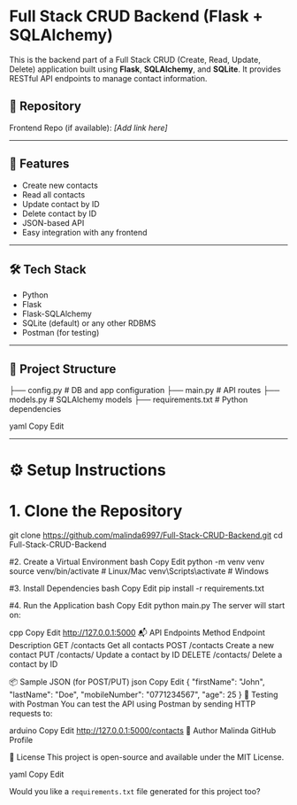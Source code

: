 # Full Stack CRUD Backend (Flask + SQLAlchemy)

This is the backend part of a Full Stack CRUD (Create, Read, Update, Delete) application built using **Flask**, **SQLAlchemy**, and **SQLite**. It provides RESTful API endpoints to manage contact information.

## 🔗 Repository

Frontend Repo (if available): _[Add link here]_

---

## 🚀 Features

- Create new contacts
- Read all contacts
- Update contact by ID
- Delete contact by ID
- JSON-based API
- Easy integration with any frontend

---

## 🛠️ Tech Stack

- Python
- Flask
- Flask-SQLAlchemy
- SQLite (default) or any other RDBMS
- Postman (for testing)

---

## 📂 Project Structure

├── config.py # DB and app configuration
├── main.py # API routes
├── models.py # SQLAlchemy models
├── requirements.txt # Python dependencies

yaml
Copy
Edit

---

# ⚙️ Setup Instructions

# 1. Clone the Repository

git clone https://github.com/malinda6997/Full-Stack-CRUD-Backend.git
cd Full-Stack-CRUD-Backend

#2. Create a Virtual Environment
bash
Copy
Edit
python -m venv venv
source venv/bin/activate       # Linux/Mac
venv\Scripts\activate          # Windows

#3. Install Dependencies
bash
Copy
Edit
pip install -r requirements.txt

#4. Run the Application
bash
Copy
Edit
python main.py
The server will start on:

cpp
Copy
Edit
http://127.0.0.1:5000
📬 API Endpoints
Method	Endpoint	Description
GET	/contacts	Get all contacts
POST	/contacts	Create a new contact
PUT	/contacts/<id>	Update a contact by ID
DELETE	/contacts/<id>	Delete a contact by ID

📦 Sample JSON (for POST/PUT)
json
Copy
Edit
{
  "firstName": "John",
  "lastName": "Doe",
  "mobileNumber": "0771234567",
  "age": 25
}
🧪 Testing with Postman
You can test the API using Postman by sending HTTP requests to:

arduino
Copy
Edit
http://127.0.0.1:5000/contacts
🙌 Author
Malinda
GitHub Profile

📄 License
This project is open-source and available under the MIT License.

yaml
Copy
Edit


Would you like a `requirements.txt` file generated for this project too?

